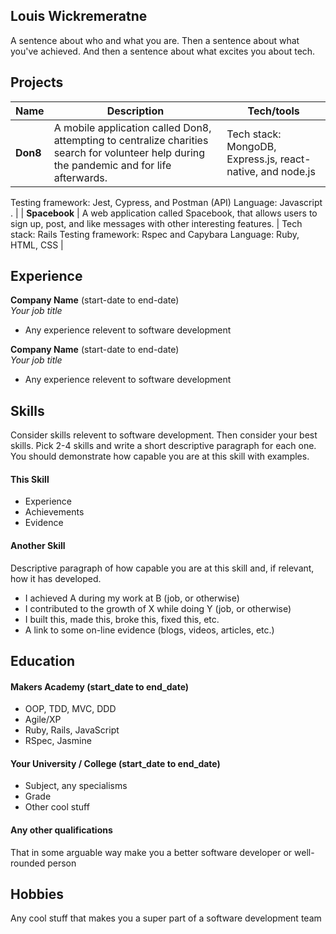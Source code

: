 ## Louis Wickremeratne



A sentence about who and what you are. 
Then a sentence about what you've achieved. 
And then a sentence about what excites you about tech.

## Projects

| Name                         | Description       | Tech/tools        |
| ---------------------------- | ----------------- | ----------------- |
| **Don8**                     | A mobile application called Don8, attempting to centralize charities search for volunteer help during the pandemic and for life afterwards. | Tech stack: MongoDB, Express.js, react-native, and node.js
Testing framework: Jest, Cypress, and Postman (API)
Language: Javascript  . |
| **Spacebook** | A web application called Spacebook, that allows users to sign up, post, and like messages with other interesting features. | Tech stack: Rails
Testing framework: Rspec and Capybara 
Language: Ruby, HTML, CSS             |

## Experience

**Company Name** (start-date to end-date)  
_Your job title_

- Any experience relevent to software development

**Company Name** (start-date to end-date)  
_Your job title_

- Any experience relevent to software development

## Skills

Consider skills relevent to software development. Then consider your best skills. Pick 2-4 skills and write a short descriptive paragraph for each one. You should demonstrate how capable you are at this skill with examples.

#### This Skill

- Experience
- Achievements
- Evidence

#### Another Skill

Descriptive paragraph of how capable you are at this skill and, if relevant, how it has developed.

- I achieved A during my work at B (job, or otherwise)
- I contributed to the growth of X while doing Y (job, or otherwise)
- I built this, made this, broke this, fixed this, etc.
- A link to some on-line evidence (blogs, videos, articles, etc.)

## Education

#### Makers Academy (start_date to end_date)

- OOP, TDD, MVC, DDD
- Agile/XP
- Ruby, Rails, JavaScript
- RSpec, Jasmine

#### Your University / College (start_date to end_date)

- Subject, any specialisms
- Grade
- Other cool stuff

#### Any other qualifications

That in some arguable way make you a better software developer or well-rounded person

## Hobbies

Any cool stuff that makes you a super part of a software development team
